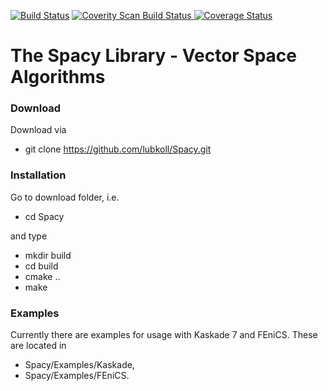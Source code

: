 [![Build Status](https://travis-ci.org/spacy-dev/Spacy.svg?branch=master)](https://travis-ci.org/spacy-dev/Spacy/builds)
<a href="https://scan.coverity.com/projects/lubkoll-spacy">
  <img alt="Coverity Scan Build Status"
       src="https://scan.coverity.com/projects/6364/badge.svg"/>
</a>
<a href='https://coveralls.io/github/lubkoll/Spacy?branch=master'><img src='https://coveralls.io/repos/lubkoll/Spacy/badge.svg?branch=master&service=github' alt='Coverage Status' /></a>

# The Spacy Library - Vector Space Algorithms

### Download
Download via
  - git clone https://github.com/lubkoll/Spacy.git

### Installation
Go to download folder, i.e.
  - cd Spacy
  
and type
  - mkdir build
  - cd build
  - cmake ..
  - make

### Examples
Currently there are examples for usage with Kaskade 7 and FEniCS. These are located in 
 - Spacy/Examples/Kaskade, 
 - Spacy/Examples/FEniCS. 




